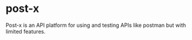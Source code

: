 # post-x
Post-x is an API platform for using and testing APIs like postman but with limited features.
